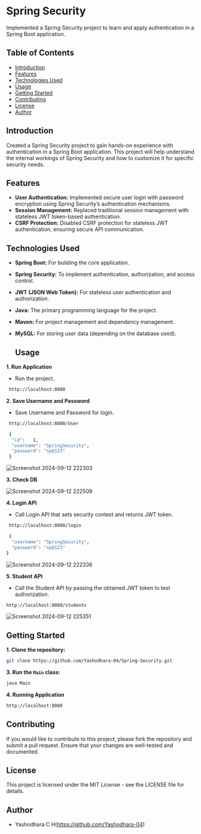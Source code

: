 # Spring Security

Implemented a Spring Security project to learn and apply authentication in a Spring Boot application.

## Table of Contents

- [Introduction](#introduction)
- [Features](#features)
- [Technologies Used](#technologies-used)
- [Usage](#usage)
- [Getting Started](#getting-started)
- [Contributing](#contributing)
- [License](#license)
- [Author](#author)

## Introduction

Created a Spring Security project to gain hands-on experience with authentication in a Spring Boot application. This project will help understand the internal workings of Spring Security and how to customize it for specific security needs.

## Features

- **User Authentication:** Implemented secure user login with password encryption using Spring Security’s authentication mechanisms.
- **Session Management:** Replaced traditional session management with stateless JWT token-based authentication.
- **CSRF Protection:** Disabled CSRF protection for stateless JWT authentication, ensuring secure API communication.

## Technologies Used

- **Spring Boot:** For building the core application.
- **Spring Security:** To implement authentication, authorization, and access control.
- **JWT (JSON Web Token):** For stateless user authentication and authorization.
- **Java:** The primary programming language for the project.
- **Maven:** For project management and dependency management.
- **MySQL:** For storing user data (depending on the database used).

  ## Usage

**1. Run Application**
   - Run the project.
     
  ```bash
   http://localhost:8080
   ```

**2. Save Username and Password**
  - Save Username and Password for login.
  ```bash
   http://localhost:8080/User
   ```
  ```bash
   {
    "id":   1,
    "username": "SpringSecurity",
    "password": "sp@123"
   }
   ```

![Screenshot 2024-09-12 222303](https://github.com/user-attachments/assets/aed0135b-d5a2-45ff-9496-a3656168f1db)

**3. Check DB**

![Screenshot 2024-09-12 222509](https://github.com/user-attachments/assets/4e0166dc-8b5f-43ee-a46c-b88b8c8689e9)


**4. Login API**
   - Call Login API that sets security context and returns JWT token.
  ```bash
   http://localhost:8080/login
   ```
  ```bash
   {
    "username": "SpringSecurity",
    "password": "sp@123"
  }
   ```

![Screenshot 2024-09-12 222336](https://github.com/user-attachments/assets/58d9e957-8922-4dd5-827e-acaaf550f403)

**5. Student API**
   - Call the Student API by passing the obtained JWT token to test authorization.
  ```bash
  http://localhost:8080/students
   ```

![Screenshot 2024-09-12 225351](https://github.com/user-attachments/assets/99e5e240-9f96-4437-97ae-7737036c6a9f)

## Getting Started

**1. Clone the repository:**

  ```bash
  git clone https://github.com/Yashodhara-04/Spring-Security.git
   ``` 
      
**3. Run the `Main` class:**

  ```bash
  java Main
   ```

**4. Running Application**

   ```bash
   http://localhost:8080
   ```

## Contributing
 If you would like to contribute to this project, please fork the repository and submit a pull request. Ensure that your changes
 are well-tested and documented.

## License
This project is licensed under the MIT License - see the LICENSE file for details.

## Author

- Yashodhara C H(https://github.com/Yashodhara-04)
